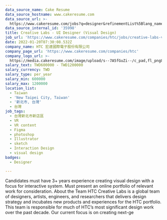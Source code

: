```yaml
---
data_source_name: Cake Resume
data_source_hostname: www.cakeresume.com
data_source_url: >-
  https://www.cakeresume.com/jobs?q=designer&refinementList%5Blang_name%5D%5B0%5D=English&refinementList%5Bsalary_type%5D=per_year
data_source_internal_id: '35998'
title: Creative Labs - UI Designer (Visual Design)
job_url: 'https://www.cakeresume.com/companies/htc/jobs/creative-labs-visual-design-ui'
date: 2022-01-20T07:30:08.532Z
company_name: HTC 宏達國際電子股份有限公司
company_page_url: 'https://www.cakeresume.com/companies/htc'
company_logo_url: >-
  https://media.cakeresume.com/image/upload/s--7A5fGuZi--/c_pad,fl_png8,h_200,w_200/v1653018937/yogdqowu49ejouq8izp6.png
salary_text: TWD600000 - TWD1200000
salary_currency: TWD
salary_type: per_year
salary_min: 600000
salary_max: 1200000
location_list:
  - Taiwan
  - 'New Taipei City, Taiwan'
  - '新北市, 台灣'
  - 台灣
job_tags:
  - 台灣新北市新店區
  - VR
  - VR content
  - Figma
  - photoshop
  - Illustrator
  - sketch
  - Interaction Design
  - visual design
badges:
  - Designer

---
```


Candidates must have 3+ years experience creating visual design with a focus for interactive system. Must present an online portfolio of relevant work for consideration. About the Team HTC Creative Labs is a global team of designers, artists, engineers, and researchers that delivers design strategy and incubates new products and experiences for the HTC portfolio. This team is responsible for much of HTC’s most significant design work over the past decade. Our current focus is on creating next-ge